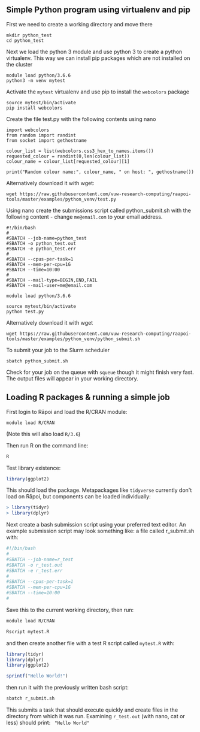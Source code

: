 
## Simple Python program using virtualenv and pip

First we need to create a working directory and move there
```
mkdir python_test
cd python_test
```
Next we load the python 3 module and use python 3 to create a python virtualenv.  This way we can install pip packages which are not installed on the cluster
```
module load python/3.6.6
python3 -m venv mytest
```

Activate the `mytest` virtualenv and use pip to install the `webcolors` package
```
source mytest/bin/activate
pip install webcolors
```

Create the file test.py with the following contents using nano
```
import webcolors
from random import randint
from socket import gethostname

colour_list = list(webcolors.css3_hex_to_names.items())
requested_colour = randint(0,len(colour_list))
colour_name = colour_list[requested_colour][1]

print("Random colour name:", colour_name, " on host: ", gethostname())
```

Alternatively download it with wget:
```
wget https://raw.githubusercontent.com/vuw-research-computing/raapoi-tools/master/examples/python_venv/test.py
```

Using nano create the submissions script called python_submit.sh with the following content - change `me@email.com` to your email address.
```
#!/bin/bash
#
#SBATCH --job-name=python_test
#SBATCH -o python_test.out
#SBATCH -e python_test.err
#
#SBATCH --cpus-per-task=1
#SBATCH --mem-per-cpu=1G
#SBATCH --time=10:00
#
#SBATCH --mail-type=BEGIN,END,FAIL
#SBATCH --mail-user=me@email.com

module load python/3.6.6

source mytest/bin/activate
python test.py
```

Alternatively download it with wget
```
wget https://raw.githubusercontent.com/vuw-research-computing/raapoi-tools/master/examples/python_venv/python_submit.sh
```

To submit your job to the Slurm scheduler
```
sbatch python_submit.sh
```

Check for your job on the queue with `squeue` though it might finish very fast.  The output files will appear in your working directory.


## Loading R packages & running a simple job

First login to Rāpoi and load the R/CRAN module:
```
module load R/CRAN      
```
(Note this will also load ```R/3.6```)


Then run R on the command line:


```bash
R
```

Test library existence:
```R
library(ggplot2)
```
This should load the package.
Metapackages like ```tidyverse``` currently don't load on Rāpoi, but components can be loaded individually: 

```R
> library(tidyr)
> library(dplyr)
```

Next create a bash submission script using your preferred text editor. An example submission script may look something like:
a file called r_submit.sh with:
```bash
#!/bin/bash
#
#SBATCH --job-name=r_test
#SBATCH -o r_test.out
#SBATCH -e r_test.err
#
#SBATCH --cpus-per-task=1
#SBATCH --mem-per-cpu=1G
#SBATCH --time=10:00
#
```

Save this to the current working directory, then run: 

```bash
module load R/CRAN
```

```bash
Rscript mytest.R
```


and then create another file with a test R script called ```mytest.R``` with:

```R
library(tidyr)
library(dplyr)
library(ggplot2)

sprintf("Hello World!")
```
then run it with the previously written bash script:  
```bash
sbatch r_submit.sh 
```
This submits a task that should execute quickly and create files in the directory from which it was run.
Examining ```r_test.out``` (with nano, cat or less) should print:
``` "Hello World"```
